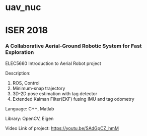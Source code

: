 # uav_nuc
# ISER 2018
### A Collaborative Aerial-Ground Robotic System for Fast Exploration
ELEC5660 Introduction to Aerial Robot project


Description: 
1. ROS, Control
2. Minimum-snap trajectory
3. 3D-2D pose estimation with tag detector
4. Extended Kalman Filter(EKF) fusing IMU and tag odometry


Language: C++, Matlab

Library: OpenCV, Eigen


Video Link of project:  https://youtu.be/SAdGpCZ_hmM
